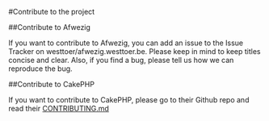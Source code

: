 #Contribute to the project

##Contribute to Afwezig

If you want to contribute to Afwezig, you can add an issue to the Issue Tracker on westtoer/afwezig.westtoer.be. Please
keep in mind to keep titles concise and clear. Also, if you find a bug, please tell us how we can reproduce the bug.

##Contribute to CakePHP

If you want to contribute to CakePHP, please go to their Github repo and read their [CONTRIBUTING.md](https://github.com/cakephp/cakephp/blob/master/CONTRIBUTING.md)
